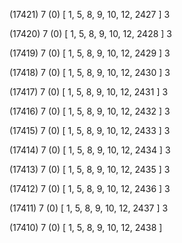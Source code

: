 (17421) 7 (0) [ 1, 5, 8, 9, 10, 12, 2427 ] 3 


(17420) 7 (0) [ 1, 5, 8, 9, 10, 12, 2428 ] 3 


(17419) 7 (0) [ 1, 5, 8, 9, 10, 12, 2429 ] 3 


(17418) 7 (0) [ 1, 5, 8, 9, 10, 12, 2430 ] 3 


(17417) 7 (0) [ 1, 5, 8, 9, 10, 12, 2431 ] 3 


(17416) 7 (0) [ 1, 5, 8, 9, 10, 12, 2432 ] 3 


(17415) 7 (0) [ 1, 5, 8, 9, 10, 12, 2433 ] 3 


(17414) 7 (0) [ 1, 5, 8, 9, 10, 12, 2434 ] 3 


(17413) 7 (0) [ 1, 5, 8, 9, 10, 12, 2435 ] 3 


(17412) 7 (0) [ 1, 5, 8, 9, 10, 12, 2436 ] 3 


(17411) 7 (0) [ 1, 5, 8, 9, 10, 12, 2437 ] 3 


(17410) 7 (0) [ 1, 5, 8, 9, 10, 12, 2438 ]  

